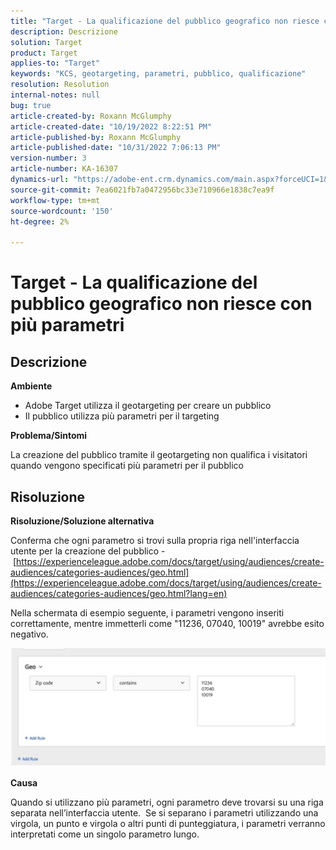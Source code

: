 ```yaml
---
title: "Target - La qualificazione del pubblico geografico non riesce con più parametri"
description: Descrizione
solution: Target
product: Target
applies-to: "Target"
keywords: "KCS, geotargeting, parametri, pubblico, qualificazione"
resolution: Resolution
internal-notes: null
bug: true
article-created-by: Roxann McGlumphy
article-created-date: "10/19/2022 8:22:51 PM"
article-published-by: Roxann McGlumphy
article-published-date: "10/31/2022 7:06:13 PM"
version-number: 3
article-number: KA-16307
dynamics-url: "https://adobe-ent.crm.dynamics.com/main.aspx?forceUCI=1&pagetype=entityrecord&etn=knowledgearticle&id=1c1274c8-eb4f-ed11-bba2-00224808679b"
source-git-commit: 7ea6021fb7a0472956bc33e710966e1838c7ea9f
workflow-type: tm+mt
source-wordcount: '150'
ht-degree: 2%

---
```


# Target - La qualificazione del pubblico geografico non riesce con più parametri

## Descrizione


<b>Ambiente</b>

- Adobe Target utilizza il geotargeting per creare un pubblico
- Il pubblico utilizza più parametri per il targeting


<b>Problema/Sintomi</b>

La creazione del pubblico tramite il geotargeting non qualifica i visitatori quando vengono specificati più parametri per il pubblico




## Risoluzione


<b>Risoluzione/Soluzione alternativa</b>

Conferma che ogni parametro si trovi sulla propria riga nell&#39;interfaccia utente per la creazione del pubblico - [https://experienceleague.adobe.com/docs/target/using/audiences/create-audiences/categories-audiences/geo.html](https://experienceleague.adobe.com/docs/target/using/audiences/create-audiences/categories-audiences/geo.html?lang=en)

Nella schermata di esempio seguente, i parametri vengono inseriti correttamente, mentre immetterli come &quot;11236, 07040, 10019&quot; avrebbe esito negativo.

![](assets/e6a271f9-4e59-ed11-9561-6045bd006e5a.png)

<b>Causa</b>

Quando si utilizzano più parametri, ogni parametro deve trovarsi su una riga separata nell’interfaccia utente.  Se si separano i parametri utilizzando una virgola, un punto e virgola o altri punti di punteggiatura, i parametri verranno interpretati come un singolo parametro lungo.
